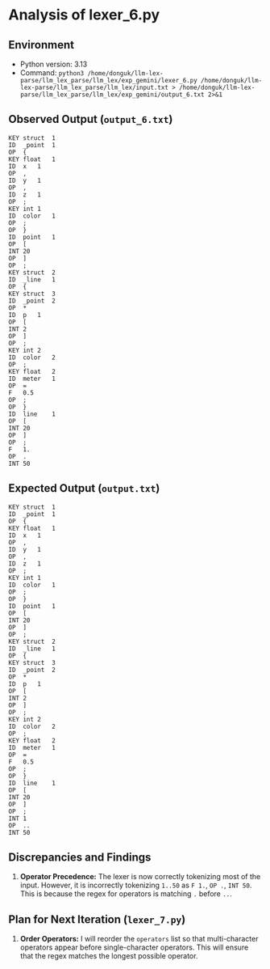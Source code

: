 
# Analysis of lexer_6.py

## Environment

- Python version: 3.13
- Command: `python3 /home/donguk/llm-lex-parse/llm_lex_parse/llm_lex/exp_gemini/lexer_6.py /home/donguk/llm-lex-parse/llm_lex_parse/llm_lex/input.txt > /home/donguk/llm-lex-parse/llm_lex_parse/llm_lex/exp_gemini/output_6.txt 2>&1`

## Observed Output (`output_6.txt`)

```
KEY	struct	1
ID	_point	1
OP	{
KEY	float	1
ID	x	1
OP	,
ID	y	1
OP	,
ID	z	1
OP	;
KEY	int	1
ID	color	1
OP	;
OP	}
ID	point	1
OP	[
INT	20
OP	]
OP	;
KEY	struct	2
ID	_line	1
OP	{
KEY	struct	3
ID	_point	2
OP	*
ID	p	1
OP	[
INT	2
OP	]
OP	;
KEY	int	2
ID	color	2
OP	;
KEY	float	2
ID	meter	1
OP	=
F	0.5
OP	;
OP	}
ID	line	1
OP	[
INT	20
OP	]
OP	;
F	1.
OP	.
INT	50
```

## Expected Output (`output.txt`)

```
KEY	struct	1
ID	_point	1
OP	{
KEY	float	1
ID	x	1
OP	,
ID	y	1
OP	,
ID	z	1
OP	;
KEY	int	1
ID	color	1
OP	;
OP	}
ID	point	1
OP	[
INT	20
OP	]
OP	;
KEY	struct	2
ID	_line	1
OP	{
KEY	struct	3
ID	_point	2
OP	*
ID	p	1
OP	[
INT	2
OP	]
OP	;
KEY	int	2
ID	color	2
OP	;
KEY	float	2
ID	meter	1
OP	=
F	0.5
OP	;
OP	}
ID	line	1
OP	[
INT	20
OP	]
OP	;
INT	1
OP	..
INT	50
```

## Discrepancies and Findings

1.  **Operator Precedence:** The lexer is now correctly tokenizing most of the input. However, it is incorrectly tokenizing `1..50` as `F 1.`, `OP .`, `INT 50`. This is because the regex for operators is matching `.` before `..`.

## Plan for Next Iteration (`lexer_7.py`)

1.  **Order Operators:** I will reorder the `operators` list so that multi-character operators appear before single-character operators. This will ensure that the regex matches the longest possible operator.
